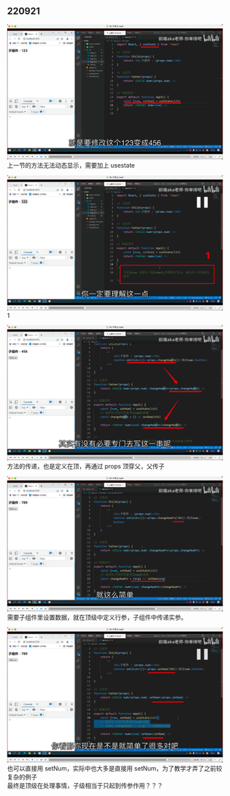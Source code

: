 ## 220921

![](./img/2022-09-21-16-52-05.png)  
上一节的方法无法动态显示，需要加上 usestate

![](./img/2022-09-21-16-54-58.png)  
1

![](./img/2022-09-21-17-02-42.png)  
方法的传递，也是定义在顶，再通过 props 顶穿父，父传子

![](./img/2022-09-21-17-04-17.png)  
需要子组件里设置数据，就在顶级中定义行参，子组件中传递实参。

![](./img/2022-09-21-17-06-16.png)  
也可以直接用 setNum，实际中也大多是直接用 setNum，为了教学才弄了之前较复杂的例子  
最终是顶级在处理事情，子级相当于只起到传参作用？？？
